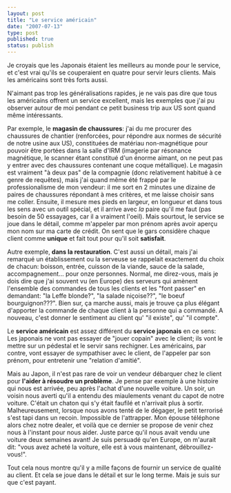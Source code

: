 ```yaml
---
layout: post
title: "Le service américain"
date: "2007-07-13"
type: post
published: true
status: publish
---
```


Je croyais que les Japonais étaient les meilleurs au monde pour le service, et c'est vrai qu'ils se couperaient en quatre pour servir leurs clients. Mais les américains sont très forts aussi.

N'aimant pas trop les généralisations rapides, je ne vais pas dire que tous les américains offrent un service excellent, mais les exemples que j'ai pu observer autour de moi pendant ce petit business trip aux US sont quand même intéressants.

Par exemple, le **magasin de chaussures**: j'ai du me procurer des chaussures de chantier (renforcées, pour répondre aux normes de sécurité de notre usine aux US), constituées de matériau non-magnétique pour pouvoir être portées dans la salle d'IRM (imagerie par résonance magnétique, le scanner étant constitué d'un énorme aimant, on ne peut pas y entrer avec des chaussures contenant une coque métallique). Le magasin est vraiment "à deux pas" de la compagnie (donc relativement habitué à ce genre de requêtes), mais j'ai quand même été frappé par le professionalisme de mon vendeur: il me sort en 2 minutes une dizaine de paires de chaussures répondant à mes critères, et me laisse choisir sans me coller. Ensuite, il mesure mes pieds en largeur, en longueur et dans tous les sens avec un outil spécial, et il arrive avec _la_ paire qu'il me faut (pas besoin de 50 essayages, car il a vraiment l'oeil). Mais sourtout, le service se joue dans le détail, comme m'appeler par mon prénom après avoir aperçu mon nom sur ma carte de crédit. On sent que le gars considère chaque client comme **unique** et fait tout pour qu'il soit **satisfait**.

Autre exemple, **dans la restauration**. C'est aussi un détail, mais j'ai remarqué un établissement ou la serveuse se rappelait exactement du choix de chacun: boisson, entrée, cuisson de la viande, sauce de la salade, accompagnement... pour onze personnes. Normal, me direz-vous, mais je dois dire que j'ai souvent vu (en Europe) des serveurs qui amènent l'ensemble des commandes de tous les clients et les "font passer" en demandant: "la Leffe blonde?", "la salade niçoise??", "le boeuf bourguignon???". Bien sur, ça marche aussi, mais je trouve ça plus élégant d'apporter la commande de chaque client à la personne qui a commandé. A nouveau, c'est donner le sentiment au client qu' "il existe", qu' "il compte".

Le **service américain** est assez différent du **service japonais** en ce sens: Les japonais ne vont pas essayer de "jouer copain" avec le client; ils vont le mettre sur un pédestal et le servir sans rechigner. Les américains, par contre, vont essayer de sympathiser avec le client, de l'appeler par son prénom, pour entretenir une "relation d'amitié".

Mais au Japon, il n'est pas rare de voir un vendeur débarquer chez le client pour **l'aider à résoudre un problème**. Je pense par exemple à une histoire qui nous est arrivée, peu après l'achat d'une nouvelle voiture. Un soir, un voisin nous averti qu'il a entendu des miaulements venant du capot de notre voiture. C'était un chaton qui s'y était faufilé et n'arrivait plus à sortir. Malheureusement, lorsque nous avons tenté de le dégager, le petit terrorisé s'est tapi dans un recoin. Impossible de l'attrapper. Mon épouse téléphone alors chez notre dealer, et voilà que ce dernier se propose de venir chez nous à l'instant pour nous aider. Juste parce qu'il nous avait vendu une voiture deux semaines avant! Je suis persuadé qu'en Europe, on m'aurait dit: "vous avez acheté la voiture, elle est à vous maintenant, débrouillez-vous!".

Tout cela nous montre qu'il y a mille façons de fournir un service de qualité au client. Et cela se joue dans le détail et sur le long terme. Mais je suis sur que c'est payant.
